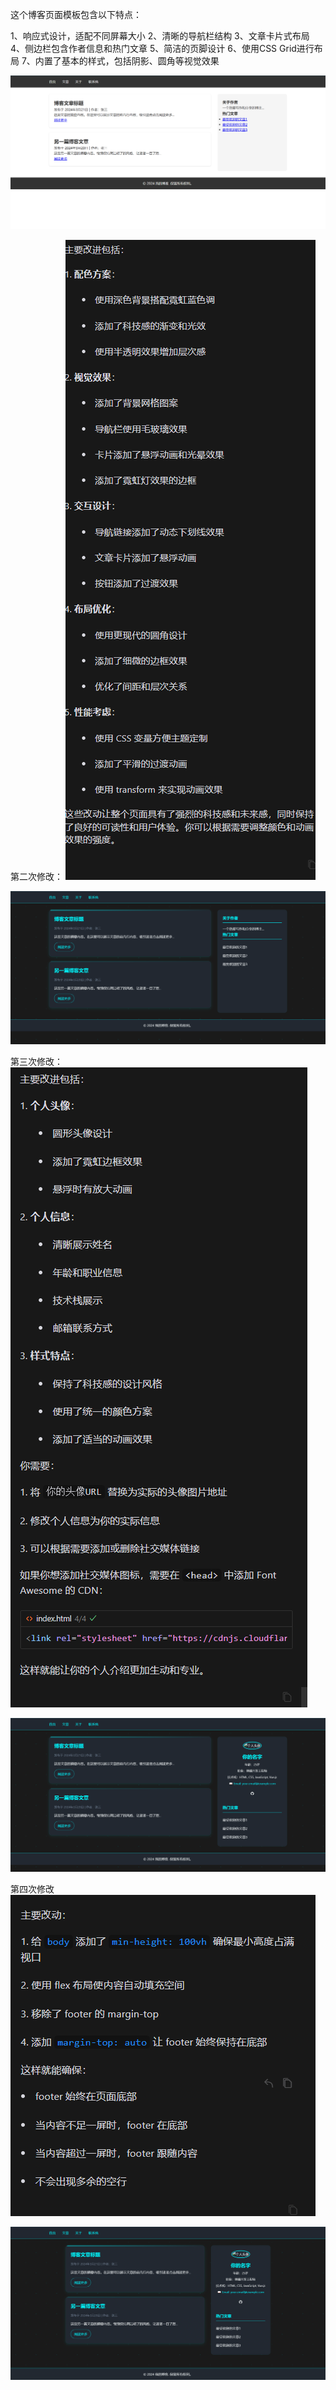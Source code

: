 这个博客页面模板包含以下特点：

1、响应式设计，适配不同屏幕大小
2、清晰的导航栏结构
3、文章卡片式布局
4、侧边栏包含作者信息和热门文章
5、简洁的页脚设计
6、使用CSS Grid进行布局
7、内置了基本的样式，包括阴影、圆角等视觉效果

![alt text](image-1.png)


第二次修改：
![alt text](image-2.png)

![alt text](image-3.png)

第三次修改：
![alt text](image-4.png)

![alt text](image-5.png)

第四次修改
![alt text](image-6.png)

![alt text](image-7.png)